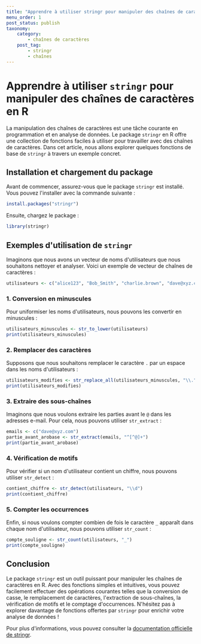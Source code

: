 ```yaml
---
title: "Apprendre à utiliser stringr pour manipuler des chaînes de caractères"
menu_order: 1
post_status: publish
taxonomy:
    category:
        - chaînes de caractères
    post_tag:
        - stringr
        - chaînes
---
```


# Apprendre à utiliser `stringr` pour manipuler des chaînes de caractères en R

La manipulation des chaînes de caractères est une tâche courante en programmation et en analyse de données. Le package `stringr` en R offre une collection de fonctions faciles à utiliser pour travailler avec des chaînes de caractères. Dans cet article, nous allons explorer quelques fonctions de base de `stringr` à travers un exemple concret.

## Installation et chargement du package

Avant de commencer, assurez-vous que le package `stringr` est installé. Vous pouvez l'installer avec la commande suivante :

```R
install.packages("stringr")
```

Ensuite, chargez le package :

```R
library(stringr)
```

## Exemples d'utilisation de `stringr`

Imaginons que nous avons un vecteur de noms d'utilisateurs que nous souhaitons nettoyer et analyser. Voici un exemple de vecteur de chaînes de caractères :

```R
utilisateurs <- c("alice123", "Bob_Smith", "charlie.brown", "dave@xyz.com")
```

### 1. Conversion en minuscules

Pour uniformiser les noms d'utilisateurs, nous pouvons les convertir en minuscules :

```R
utilisateurs_minuscules <- str_to_lower(utilisateurs)
print(utilisateurs_minuscules)
```

### 2. Remplacer des caractères

Supposons que nous souhaitons remplacer le caractère `.` par un espace dans les noms d'utilisateurs :

```R
utilisateurs_modifies <- str_replace_all(utilisateurs_minuscules, "\\.", " ")
print(utilisateurs_modifies)
```

### 3. Extraire des sous-chaînes

Imaginons que nous voulons extraire les parties avant le `@` dans les adresses e-mail. Pour cela, nous pouvons utiliser `str_extract` :

```R
emails <- c("dave@xyz.com")
partie_avant_arobase <- str_extract(emails, "^[^@]+")
print(partie_avant_arobase)
```

### 4. Vérification de motifs

Pour vérifier si un nom d'utilisateur contient un chiffre, nous pouvons utiliser `str_detect` :

```R
contient_chiffre <- str_detect(utilisateurs, "\\d")
print(contient_chiffre)
```

### 5. Compter les occurrences

Enfin, si nous voulons compter combien de fois le caractère `_` apparaît dans chaque nom d'utilisateur, nous pouvons utiliser `str_count` :

```R
compte_souligne <- str_count(utilisateurs, "_")
print(compte_souligne)
```

## Conclusion

Le package `stringr` est un outil puissant pour manipuler les chaînes de caractères en R. Avec des fonctions simples et intuitives, vous pouvez facilement effectuer des opérations courantes telles que la conversion de casse, le remplacement de caractères, l'extraction de sous-chaînes, la vérification de motifs et le comptage d'occurrences. N'hésitez pas à explorer davantage de fonctions offertes par `stringr` pour enrichir votre analyse de données !

Pour plus d'informations, vous pouvez consulter la [documentation officielle de stringr](https://stringr.tidyverse.org/).

